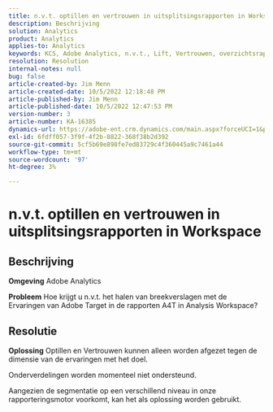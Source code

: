 ```yaml
---
title: n.v.t. optillen en vertrouwen in uitsplitsingsrapporten in Workspace
description: Beschrijving
solution: Analytics
product: Analytics
applies-to: Analytics
keywords: KCS, Adobe Analytics, n.v.t., Lift, Vertrouwen, overzichtsrapporten, Workspace, FAQ
resolution: Resolution
internal-notes: null
bug: false
article-created-by: Jim Menn
article-created-date: 10/5/2022 12:18:48 PM
article-published-by: Jim Menn
article-published-date: 10/5/2022 12:47:53 PM
version-number: 3
article-number: KA-16385
dynamics-url: https://adobe-ent.crm.dynamics.com/main.aspx?forceUCI=1&pagetype=entityrecord&etn=knowledgearticle&id=49ac8ed8-a744-ed11-bba1-000d3a3064b8
exl-id: 6fdff057-3f9f-4f2b-8822-368f38b2d392
source-git-commit: 5cf5b69e898fe7ed83729c4f360445a9c7461a44
workflow-type: tm+mt
source-wordcount: '97'
ht-degree: 3%

---
```


# n.v.t. optillen en vertrouwen in uitsplitsingsrapporten in Workspace

## Beschrijving


<b>Omgeving</b>
Adobe Analytics

<b>Probleem</b>
Hoe krijgt u n.v.t. het halen van breekverslagen met de Ervaringen van Adobe Target in de rapporten A4T in Analysis Workspace?


## Resolutie


<b>Oplossing</b>
Optillen en Vertrouwen kunnen alleen worden afgezet tegen de dimensie van de ervaringen met het doel.

Onderverdelingen worden momenteel niet ondersteund.

Aangezien de segmentatie op een verschillend niveau in onze rapporteringsmotor voorkomt, kan het als oplossing worden gebruikt.

